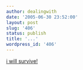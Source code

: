 ```yaml
---
author: dealingwith
date: '2005-06-30 23:52:00'
layout: post
slug: '406'
status: publish
title: '...'
wordpress_id: '406'
---
```


[i will survive!][1]

   [1]: http://amfilms.hash.com/search/entry.php?entry=539

